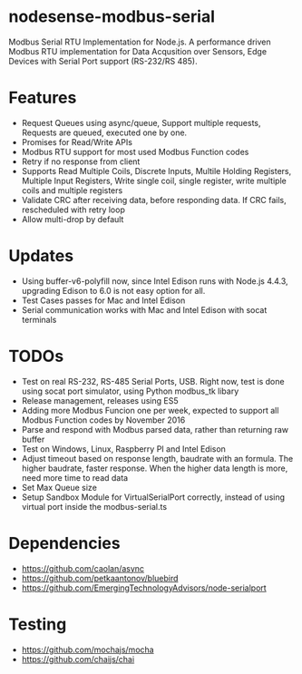 # nodesense-modbus-serial

Modbus Serial RTU Implementation for Node.js. A performance driven Modbus RTU implementation for Data Acqusition over Sensors, Edge Devices with Serial Port support (RS-232/RS 485).


Features
========

* Request Queues using async/queue, Support multiple requests, Requests are queued, executed one by one.
* Promises for Read/Write APIs
* Modbus RTU support for most used Modbus Function codes
* Retry if no response from client
* Supports Read Multiple Coils, Discrete Inputs, Multile Holding Registers, Multiple Input Registers, Write single coil, single register, write multiple coils and multiple registers
* Validate CRC after receiving data, before responding data. If CRC fails, rescheduled with retry loop
* Allow multi-drop by default

Updates
=======

* Using buffer-v6-polyfill now, since Intel Edison runs with Node.js 4.4.3, upgrading Edison to 6.0 is not easy option for all.
* Test Cases passes for Mac and Intel Edison
* Serial communication works with Mac and Intel Edison with socat terminals 


TODOs
=====

* Test on real RS-232, RS-485 Serial Ports, USB. Right now, test is done using socat port simulator, using Python modbus_tk libary
* Release management, releases using ES5
* Adding more Modbus Funcion one per week, expected to support all Modbus Function codes by November 2016
* Parse and respond with Modbus parsed data, rather than returning raw buffer
* Test on Windows, Linux, Raspberry PI and Intel Edison
* Adjust timeout based on response length, baudrate with an formula. The higher baudrate, faster response. When the higher data length is more, need more time to read data 
* Set Max Queue size
* Setup Sandbox Module for VirtualSerialPort correctly, instead of using virtual port inside the modbus-serial.ts

Dependencies
============

* https://github.com/caolan/async
* https://github.com/petkaantonov/bluebird
* https://github.com/EmergingTechnologyAdvisors/node-serialport


Testing
=======

* https://github.com/mochajs/mocha
* https://github.com/chaijs/chai